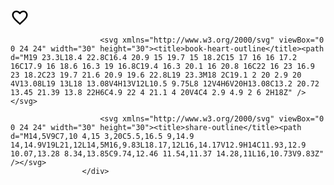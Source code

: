 <div>
                        <svg xmlns="http://www.w3.org/2000/svg" viewBox="0 0 24 24" width="30" height="30"><title>cards-heart-outline</title><path d="M12.1 18.55L12 18.65L11.89 18.55C7.14 14.24 4 11.39 4 8.5C4 6.5 5.5 5 7.5 5C9.04 5 10.54 6 11.07 7.36H12.93C13.46 6 14.96 5 16.5 5C18.5 5 20 6.5 20 8.5C20 11.39 16.86 14.24 12.1 18.55M16.5 3C14.76 3 13.09 3.81 12 5.08C10.91 3.81 9.24 3 7.5 3C4.42 3 2 5.41 2 8.5C2 12.27 5.4 15.36 10.55 20.03L12 21.35L13.45 20.03C18.6 15.36 22 12.27 22 8.5C22 5.41 19.58 3 16.5 3Z" /></svg>

                        <svg xmlns="http://www.w3.org/2000/svg" viewBox="0 0 24 24" width="30" height="30"><title>book-heart-outline</title><path d="M19 23.3L18.4 22.8C16.4 20.9 15 19.7 15 18.2C15 17 16 16 17.2 16C17.9 16 18.6 16.3 19 16.8C19.4 16.3 20.1 16 20.8 16C22 16 23 16.9 23 18.2C23 19.7 21.6 20.9 19.6 22.8L19 23.3M18 2C19.1 2 20 2.9 20 4V13.08L19 13L18 13.08V4H13V12L10.5 9.75L8 12V4H6V20H13.08C13.2 20.72 13.45 21.39 13.8 22H6C4.9 22 4 21.1 4 20V4C4 2.9 4.9 2 6 2H18Z" /></svg>

                        <svg xmlns="http://www.w3.org/2000/svg" viewBox="0 0 24 24" width="30" height="30"><title>share-outline</title><path d="M14,5V9C7,10 4,15 3,20C5.5,16.5 9,14.9 14,14.9V19L21,12L14,5M16,9.83L18.17,12L16,14.17V12.9H14C11.93,12.9 10.07,13.28 8.34,13.85C9.74,12.46 11.54,11.37 14.28,11L16,10.73V9.83Z" /></svg>
                    </div>